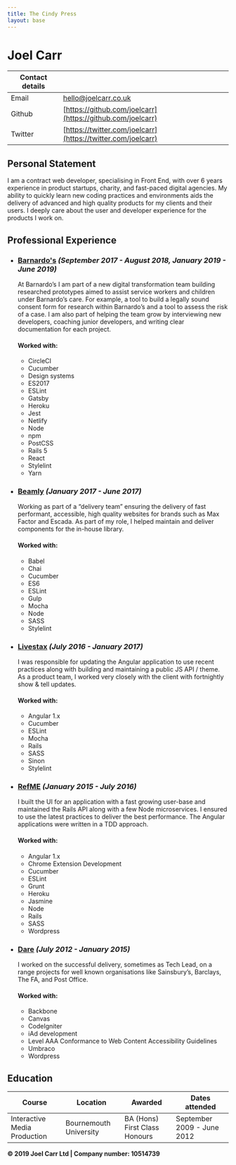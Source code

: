 ```yaml
---
title: The Cindy Press
layout: base
---
```


# Joel Carr

| Contact details |                                                              |
| --------------- | ------------------------------------------------------------ |
| Email           | [hello@joelcarr.co.uk](mailto:hello@joelcarr.co.uk)          |
| Github          | [https://github.com/joelcarr](https://github.com/joelcarr)   |
| Twitter         | [https://twitter.com/joelcarr](https://twitter.com/joelcarr) |

## Personal Statement

I am a contract web developer, specialising in Front End, with over 6 years experience in product startups, charity, and fast-paced digital agencies. My ability to quickly learn new coding practices and environments aids the delivery of advanced and high quality products for my clients and their users. I deeply care about the user and developer experience for the products I work on.

## Professional Experience

- ### [Barnardo's](http://www.barnardos.org.uk/) _(September 2017 - August 2018, January 2019 - June 2019)_

  At Barnardo’s I am part of a new digital transformation team building researched prototypes aimed to assist service workers and children under Barnardo’s care. For example, a tool to build a legally sound consent form for research within Barnardo’s and a tool to assess the risk of a case. I am also part of helping the team grow by interviewing new developers, coaching junior developers, and writing clear documentation for each project.

  #### Worked with:

  - CircleCI
  - Cucumber
  - Design systems
  - ES2017
  - ESLint
  - Gatsby
  - Heroku
  - Jest
  - Netlify
  - Node
  - npm
  - PostCSS
  - Rails 5
  - React
  - Stylelint
  - Yarn

- ### [Beamly](https://www.beamly.com/) _(January 2017 - June 2017)_

  Working as part of a “delivery team” ensuring the delivery of fast performant, accessible, high quality websites for brands such as Max Factor and Escada. As part of my role, I helped maintain and deliver components for the in-house library.

  #### Worked with:

  - Babel
  - Chai
  - Cucumber
  - ES6
  - ESLint
  - Gulp
  - Mocha
  - Node
  - SASS
  - Stylelint

- ### [Livestax](https://www.livestax.com/) _(July 2016 - January 2017)_

  I was responsible for updating the Angular application to use recent practices along with building and maintaining a public JS API / theme. As a product team, I worked very closely with the client with fortnightly show & tell updates.

  #### Worked with:

  - Angular 1.x
  - Cucumber
  - ESLint
  - Mocha
  - Rails
  - SASS
  - Sinon
  - Stylelint

- ### [RefME](https://en.wikipedia.org/wiki/RefME) _(January 2015 - July 2016)_

  I built the UI for an application with a fast growing user-base and maintained the Rails API along with a few Node microservices. I ensured to use the latest practices to deliver the best performance. The Angular applications were written in a TDD approach.

  #### Worked with:

  - Angular 1.x
  - Chrome Extension Development
  - Cucumber
  - ESLint
  - Grunt
  - Heroku
  - Jasmine
  - Node
  - Rails
  - SASS
  - Wordpress

- ### [Dare](https://thisisdare.com/) _(July 2012 - January 2015)_

  I worked on the successful delivery, sometimes as Tech Lead, on a range projects for well known organisations like Sainsbury’s, Barclays, The FA, and Post Office.

  #### Worked with:

  - Backbone
  - Canvas
  - CodeIgniter
  - iAd development
  - Level AAA Conformance to Web Content Accessibility Guidelines
  - Umbraco
  - Wordpress

## Education

| Course                       | Location               | Awarded                       | Dates attended             |
| ---------------------------- | ---------------------- | ----------------------------- | -------------------------- |
| Interactive Media Production | Bournemouth University | BA (Hons) First Class Honours | September 2009 - June 2012 |

**© 2019 Joel Carr Ltd | Company number: 10514739**
